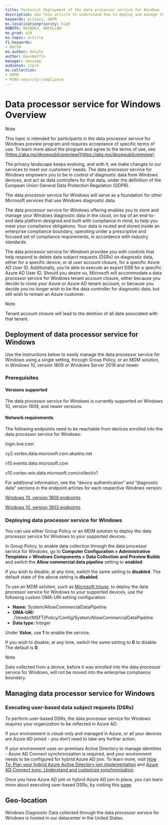 ```yaml
---
title: Technical Deployment of the data processor service for Windows 
description: Use this article to understand how to deploy and manage the data processor service for Windows.
keywords: privacy, GDPR
ms.localizationpriority: high
ROBOTS: NOINDEX, NOFOLLOW
ms.prod: w10
ms.topic: article
f1.keywords:
- NOCSH
ms.author: daniha
author: DaniHalfin
manager: dansimp
audience: itpro
ms.collection: 
- GDPR
- M365-security-compliance
---
```


# Data processor service for Windows Overview 

>[!NOTE]
>This topic is intended for participants in the data processor service for Windows preview program and requires acceptance of specific terms of use. To learn
more about the program and agree to the terms of use, see [https://aka.ms/dpswpublicpreview](https://aka.ms/dpswpublicpreview).

The privacy landscape keeps evolving, and with it, we make changes to our services to meet our customers’ needs. 
The data processor service for Windows empowers you to be in control of diagnostic data from Windows devices, and act as data controllers for that data, under the definition of the European Union General Data Protection Regulation (GDPR). 

The data processor service for Windows will serve as a foundation for other Microsoft services that use Windows diagnostic data. 

The data processor service for Windows offering enables you to store and manage your Windows diagnostic data in the cloud, on top of an end-to-end data platform designed and built with compliance in mind, to help you meet your compliance obligations. 
Your data is routed and stored inside an enterprise compliance boundary, operating under a prescriptive and focused set of compliance requirements, in accordance with industry standards. 

The data processor service for Windows provides you with controls that help respond to delete data subject requests (DSRs) on diagnostic data, either for a specific device, or at user account closure, for a specific Azure AD User ID. Additionally, you’re able to execute an export DSR for a specific Azure AD User ID. 
Should you desire so, Microsoft will accommodate a data processor service for Windows tenant account closure, either because you decide to close your Azure or Azure AD tenant account, or because you decide you no longer wish to be the data controller for diagnostic data, but still wish to remain an Azure customer. 

>[!Note]
>Tenant account closure will lead to the deletion of all data associated with that tenant. 

## Deployment of data processor service for Windows
Use the instructions below to easily manage the data processor service for Windows using a single setting, through Group Policy, or an MDM solution, in Windows 10, version 1809 or Windows Server 2019 and newer. 

### Prerequisites 
#### Versions supported 
The data processor service for Windows is currently supported on Windows 10, version 1809, and newer versions.

#### Network requirements 
The following endpoints need to be reachable from devices enrolled into the data processor service for Windows:
 
 login.live.com

 cy2.vortex.data.microsoft.com.akadns.net 

 v10.events.data.microsoft.com 

 v10.vortex-win.data.microsoft.com/collect/v1 

For additional information, see the “device authentication” and “diagnostic data” sections in the endpoint articles for each respective Windows version: 

[Windows 10, version 1809 endpoints](https://docs.microsoft.com/Windows/privacy/manage-Windows-1809-endpoints)

[Windows 10, version 1903 endpoints](https://docs.microsoft.com/Windows/privacy/manage-Windows-1903-endpoints)

### Deploying data processor service for Windows
You can use either Group Policy or an MDM solution to deploy the data processor service for Windows to your supported devices.

In Group Policy, to enable data collection through the data processor service for Windows, go to **Computer Configuration > Administrative Templates > Windows Components > Data Collection and Preview Builds** and switch the **Allow commercial data pipeline** setting to **enabled**. 

If you wish to disable, at any time, switch the same setting to **disabled**. The default state of the above setting is **disabled**.

To use an MDM solution, such as [Microsoft Intune](https://docs.microsoft.com/intune/custom-settings-Windows-10), to deploy the data processor service for Windows to your supported devices, use the following custom OMA-URI setting configuration:

- **Name:** System/AllowCommercialDataPipeline 
- **OMA-URI:** ./Vendor/MSFT/Policy/Config/System/AllowCommercialDataPipeline 
- **Data type:** Integer 

Under **Value**, use **1** to enable the service. 

If you wish to disable, at any time, switch the same setting to **0** to disable. The default is **0**. 

>[!Note]
>Data collected from a device, before it was enrolled into the data processor service for Windows, will not be moved into the enterprise compliance boundary. 

## Managing data processor service for Windows 
### Executing user-based data subject requests (DSRs) 
To perform user-based DSRs, the data processor service for Windows requires your organization to be reflected in Azure AD. 

If your environment is cloud-only and managed in Azure, or all your devices are Azure AD joined - you don’t need to take any further action. 

If your environment uses on-premises Active Directory to manage identities - Azure AD Connect synchronization is required, and your environment needs to be configured for hybrid Azure AD join. 
To learn more, visit [How To: Plan your hybrid Azure Active Directory join implementation](https://docs.microsoft.com/azure/active-directory/devices/hybrid-azuread-join-plan) and [Azure AD Connect sync: Understand and customize synchronization](https://docs.microsoft.com/azure/active-directory/hybrid/how-to-connect-sync-whatis).

Once you have Azure AD join or hybrid Azure AD join in place, you can learn more about executing user-based DSRs, by visiting this [page](https://review.docs.microsoft.com/microsoft-365/compliance/gdpr-dsr-windows?branch=siosulli-wps&view=o365-worldwide).

## Geo-location 
Windows Diagnostic Data collected through the data processor service for Windows is hosted in our datacenter in the United States.